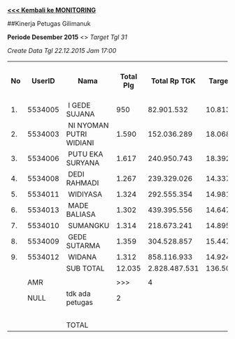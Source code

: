 **[<<< Kembali ke MONITORING](https://github.com/suriawan/Area-Bali-Utara/blob/master/TUSBUNG.md)**

##Kinerja Petugas Gilimanuk

**Periode Desember 2015** <> _Target Tgl 31_



_Create Data Tgl 22.12.2015 Jam 17:00_


<table><tbody><tr><th>No</th><th>UserID</th><th>Nama</th><th>Total Plg</th><th>Total Rp TGK</th><th>Target TGK</th><th>Realisasi Saldo TGK (Blm Lunas)</th><th>% Pencapaian Thd Target TGK</th><th>BOBOT SLA</th><th>PK 1 Bln - Blm Lunas</th><th>PK 2 Bln - Blm Lunas</th><th>PK 3 Bln - Blm Lunas</th><th>PK 4 Bln - Blm Lunas</th><th> </th></tr><tr><td>1.</td><td>5534005</td><td>&nbsp;I GEDE SUJANA</td><td>950</td><td>82.901.532</td><td>10.813.725</td><td>8.363.099</td><td>123%</td><td>13,50%</td><td>99</td><td>1</td><td>0</td><td>0</td><td> </td></tr><tr><td>2.</td><td>5534003</td><td>&nbsp;NI NYOMAN PUTRI WIDIANI</td><td>1.590</td><td>152.036.289</td><td>18.068.886</td><td>14.545.817</td><td>119%</td><td>13,50%</td><td>171</td><td>0</td><td>0</td><td>0</td><td> </td></tr><tr><td>3.</td><td>5534006</td><td>&nbsp;PUTU EKA SURYANA</td><td>1.617</td><td>240.950.743</td><td>18.392.229</td><td>34.336.718</td><td>13%</td><td>2,50%</td><td>239</td><td>11</td><td>0</td><td>0</td><td> </td></tr><tr><td>4.</td><td>5534008</td><td>&nbsp;DEDI RAHMADI</td><td>1.267</td><td>239.329.026</td><td>14.337.257</td><td>32.488.073</td><td>-27%</td><td>0,00%</td><td>240</td><td>3</td><td>0</td><td>0</td><td> </td></tr><tr><td>5.</td><td>5534011</td><td>&nbsp;WIDIYASA</td><td>1.324</td><td>292.555.354</td><td>14.981.763</td><td>55.063.097</td><td>-168%</td><td>0,00%</td><td>168</td><td>24</td><td>0</td><td>0</td><td> </td></tr><tr><td>6.</td><td>5534013</td><td>&nbsp;MADE BALIASA</td><td>1.302</td><td>439.395.556</td><td>14.647.171</td><td>63.834.450</td><td>-236%</td><td>0,00%</td><td>282</td><td>35</td><td>3</td><td>0</td><td> </td></tr><tr><td>7.</td><td>5534010</td><td>&nbsp;SUMANGKU</td><td>1.314</td><td>218.673.241</td><td>14.895.797</td><td>66.847.815</td><td>-249%</td><td>0,00%</td><td>189</td><td>17</td><td>0</td><td>0</td><td> </td></tr><tr><td>8.</td><td>5534009</td><td>&nbsp;GEDE SUTARMA</td><td>1.359</td><td>304.528.857</td><td>15.447.804</td><td>70.310.220</td><td>-255%</td><td>0,00%</td><td>236</td><td>19</td><td>2</td><td>0</td><td> </td></tr><tr><td>9.</td><td>5534012</td><td>&nbsp;WIDANA</td><td>1.312</td><td>858.116.933</td><td>14.924.438</td><td>86.471.780</td><td>-379%</td><td>0,00%</td><td>190</td><td>17</td><td>4</td><td>0</td><td> </td></tr><tr><td> </td><td> </td><td>SUB TOTAL</td><td>12.035</td><td>2.828.487.531</td><td>136.509.070</td><td>432.261.069</td><td>-117%</td><td>0,00%</td><td>1.814</td><td>127</td><td>9</td><td>0</td><td> </td></tr><tr><td> </td><td> </td><td> </td><td> </td><td> </td><td> </td><td> </td><td> </td><td> </td><td> </td><td> </td><td> </td><td> </td><td> </td></tr><tr><td> </td><td>AMR</td><td> </td><td>&gt;&gt;&gt;</td><td>4</td><td> </td><td> </td><td>41.558.860</td><td> </td><td> </td><td>4</td><td>0</td><td>0</td><td>0</td></tr><tr><td> </td><td>NULL</td><td>tdk ada petugas</td><td>2</td><td> </td><td> </td><td>451.488</td><td> </td><td> </td><td>0</td><td>0</td><td>2</td><td>0</td><td> </td></tr><tr><td> </td><td> </td><td> </td><td> </td><td> </td><td> </td><td> 42.010.348 </td><td> </td><td> </td><td>4</td><td>0</td><td>2</td><td>0</td><td> </td></tr><tr><td> </td><td> </td><td>TOTAL</td><td> </td><td> </td><td> </td><td> 474.271.417 </td><td> </td><td> </td><td>1.818</td><td>127</td><td>11</td><td>0</td><td> </td></tr></tbody></table>
